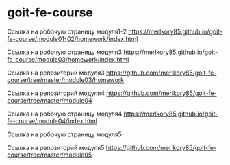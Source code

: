 # goit-fe-course
Ссылка на робочую страницу модуля1-2
https://merlkory85.github.io/goit-fe-course/module01-02/homework/index.html


Ссылка на робочую страницу модуля3
https://merlkory85.github.io/goit-fe-course/module03/homework/index.html

Ссылка на репозиторий модуля3
https://github.com/merlkory85/goit-fe-course/tree/master/module03/homework

Ссылка на репозиторий модуля4
https://github.com/merlkory85/goit-fe-course/tree/master/module04

Ссылка на робочую страницу модуля4
https://merlkory85.github.io/goit-fe-course/module04/index.html

Ссылка на робочую страницу модуля5


Ссылка на репозиторий модуля5
https://github.com/merlkory85/goit-fe-course/tree/master/module05


